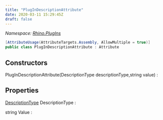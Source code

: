 ```yaml
---
title: "PlugInDescriptionAttribute"
date: 2020-03-11 15:29:45Z
draft: false
---
```


*Namespace: [Rhino.PlugIns](../)*

```cs
[AttributeUsage(AttributeTargets.Assembly, AllowMultiple = true)]
public class PlugInDescriptionAttribute : Attribute
```
## Constructors

PlugInDescriptionAttribute(DescriptionType descriptionType,string value)
: 
## Properties

[DescriptionType](/rhinocommon/rhino/plugins/descriptiontype/) DescriptionType
: 

string Value
: 
